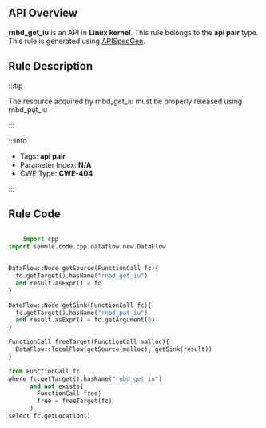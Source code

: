 ---
---


## API Overview
**rnbd_get_iu** is an API in **Linux kernel**. This rule belongs to the **api pair** type. This rule is generated using [APISpecGen](../../tools/APISpecGen).
## Rule Description

:::tip

The resource acquired by rnbd_get_iu must be properly released using rnbd_put_iu

:::

:::info

- Tags: **api pair**
- Parameter Index: **N/A**
- CWE Type: **CWE-404**

:::

## Rule Code
```python

    import cpp
import semmle.code.cpp.dataflow.new.DataFlow


DataFlow::Node getSource(FunctionCall fc){
  fc.getTarget().hasName("rnbd_get_iu")
  and result.asExpr() = fc
}

DataFlow::Node getSink(FunctionCall fc){
  fc.getTarget().hasName("rnbd_put_iu")
  and result.asExpr() = fc.getArgument(0)
}

FunctionCall freeTarget(FunctionCall malloc){
  DataFlow::localFlow(getSource(malloc), getSink(result))
}

from FunctionCall fc
where fc.getTarget().hasName("rnbd_get_iu")
      and not exists(
        FunctionCall free| 
        free = freeTarget(fc)
      )
select fc.getLocation()

    
```